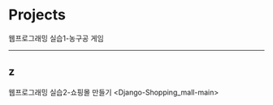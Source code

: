 # Projects
웹프로그래밍 실습1-농구공 게임
<javascript-basketball-game-main>

----------------
z
------------

웹프로그래밍 실습2-쇼핑몰 만들기
<Django-Shopping_mall-main>

